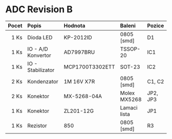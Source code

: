 ADC Revision B
==============

| Pocet | Popis               | Hodnota          | Baleni       | Pozice   |
|------:|:--------------------|:-----------------|:-------------|:---------|
| 1 Ks  | Dioda LED           | KP-2012ID        | 0805 [smd]   | D1       |
| 1 Ks  | IO - A/D Konvertor  | AD7997BRU        | TSSOP-20     | IC1      |
| 1 Ks  | IO - Stabilizator   | MCP1700T3302ETT  | SOT-23       | IC2      |
| 2 Ks  | Kondenzator         | 1M 16V X7R       | 0805 [smd]   | C1, C2   |
| 2 Ks  | Konektor            | MX-5268-04A      | Molex MX5268 | JP2, JP3 |
| 1 Ks  | Konektor            | ZL201-12G        | Lamaci lista | JP1      |
| 1 Ks  | Rezistor            | 850              | 0805 [smd]   | R3       |
